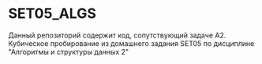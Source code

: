 # SET05_ALGS
Данный репозиторий содержит код, сопутствующий задаче A2. Кубическое пробирование из домашнего задания SET05 по дисциплине "Алгоритмы и структуры данных 2" 
